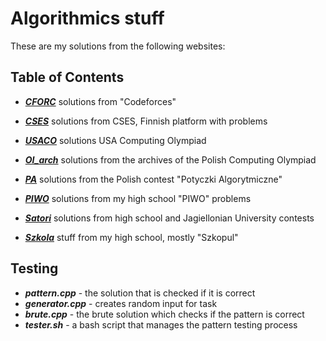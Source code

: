 # Algorithmics stuff

These are my solutions from the following websites:

## Table of Contents

- ***[CFORC](https://codeforces.com/)***
solutions from "Codeforces"

- ***[CSES](https://cses.fi/problemset/list/)***
solutions from CSES, Finnish platform with problems

- ***[USACO](http://www.usaco.org/index.php?page=contests)***
solutions USA Computing Olympiad

- ***[OI_arch](https://szkopul.edu.pl/p/default/problemset/oi)***
solutions from the archives of the Polish Computing Olympiad

- ***[PA](https://potyczki.mimuw.edu.pl/)***
solutions from the Polish contest "Potyczki Algorytmiczne"

- ***[PIWO](https://szkopul.edu.pl/c/piwo-202021/p/)***
solutions from my high school "PIWO" problems

- ***[Satori](https://satori.tcs.uj.edu.pl/)***
solutions from high school and Jagiellonian University contests

- ***[Szkola](https://szkopul.edu.pl/)***
stuff from my high school, mostly "Szkopul"

## Testing

+ ***pattern.cpp*** - the solution that is checked if it is correct
+ ***generator.cpp*** - creates random input for task
+ ***brute.cpp*** - the brute solution which checks if the pattern is correct
+ ***tester.sh*** - a bash script that manages the pattern testing process

